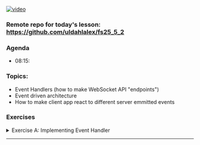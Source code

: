 
[![video](https://img.youtube.com/vi/nKCCoZmV2ls/0.jpg)](https://youtu.be/nKCCoZmV2ls)

### Remote repo for today's lesson: https://github.com/uldahlalex/fs25_5_2



### Agenda

- 08:15: 

### Topics:

- Event Handlers (how to make WebSocket API "endpoints")
- Event driven architecture
- How to make client app react to different server emmitted events


### Exercises


<!-- #region ex A -->

<details>
    <summary>Exercise A: Implementing Event Handler</summary>


<div style="margin: 20px; padding: 5px;  box-shadow: 10px 10px 10px grey;">

#### Difficulty: ★★☆☆☆


#### Task
Use this event handler library to implement a basic event handler for a WebSocket API. The server event must be capable to saving an object to a database and returning it to a client.

#### Instructions

I recommend you follow the instructions in this documentation:


#### How to test it:

You can test the API with the Postman Desktop client. I have an example WebSocket connection + message in my Fullstack 2025 workspace: https://www.postman.com/uldahlalexteam/fullstack-2025-workspace/ws-raw-request/678e3e5669c951396fd62e94

This should be the result:
![img.png](img.png)


</div>
</details>

<!-- #endregion ex A -->
_________